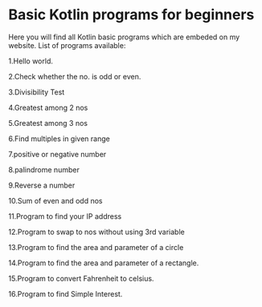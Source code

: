# Basic Kotlin programs for beginners
Here you will find all Kotlin basic programs which are embeded on my website. List of programs available:

1.Hello world.

2.Check whether the no. is odd or even.

3.Divisibility Test

4.Greatest among 2 nos

5.Greatest among 3 nos

6.Find multiples in given range

7.positive or negative number

8.palindrome number

9.Reverse a number

10.Sum of even and odd nos

11.Program to find your IP address

12.Program to swap to nos without using 3rd variable

13.Program to find the area and parameter of a circle

14.Program to find the area and parameter of a rectangle.

15.Program to convert Fahrenheit to celsius.

16.Program to find Simple Interest.
